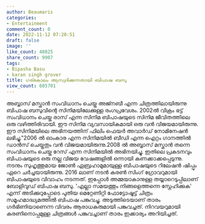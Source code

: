 ```yaml
---
author: Beaumaris
categories:
- Entertainment
comment_count: 0
date: 2022-11-12 07:20:51
draft: false
image: ''
like_count: 48025
share_count: 9907
tags:
- Bipasha Basu
- karan singh grover
title: ഗര്ഭകാലം ആസ്വദിക്കുന്നതായി ബിപാഷ ബസു
view_count: 605701
---
```


അബ്ബാസ് മസ്താൻ സം‌വിധാനം ചെയ്ത അജ്നബീ എന്ന ചിത്രത്തിലായിരുന്നു ബിപാഷ ബസുവിന്റെ സിനിമയിലേക്കുള്ള രംഗപ്രവേശം. 2002ൽ വിക്രം ഭട്ട് സം‌വിധാനം ചെയ്ത രാസ് എന്ന സിനിമ ബിപാഷയുടെ സിനിമ ജീവിതത്തിലെ ഒരു വഴിത്തിരിവായി. ഈ സിനിമ വ്യവസായികമായി ഒരു വൻ വിജയമായിരുന്നു. ഈ സിനിമയിലെ അഭിനയത്തിന് ഫിലിം ‌ഫെയർ അവാർഡ് നോമിനേഷൻ ലഭിച്ചു."2006 ൽ ഓംകാര എന്ന സിനിമയിൽ ബീഡി എന്ന ഐറ്റം ഗാനത്തിൽ ഡാൻസ് ചെയ്തതും വൻ വിജയമായിരുന്നു.2008 ൽ അബ്ബാസ് മസ്താൻ തന്നെ സം‌വിധാനം ചെയ്ത റേസ് എന്ന സിനിമയിൽ അഭിനയിച്ചു. ഇതിലെ പ്രകടനവും ബിപാഷയുടെ ഒരു നല്ല വിജയ വേഷങ്ങളിൽ ഒന്നായി കണക്കാക്കപ്പെടുന്നു. നടനും സുഹൃത്തുമായ ജോൺ ഏബ്രഹാമുമായുള്ള ബിപാഷയുടെ റിലേഷൻ ഷിപ്പും ഏറെ ചർച്ചയായിരുന്നു. 2016 ലാണ് നടൻ കരൺ സിംഗ് ഗ്രോവറുമായി ബിപാഷയുടെ വിവാഹം നടന്നത്. ഇപ്പോൾ അമ്മയാകാനുള്ള തയ്യാറെടുപ്പിലാണ് ബോളിവുഡ് ബിപാഷ ബസു. 'എല്ലാ സമയത്തും നിങ്ങളെത്തന്നെ സ്നേഹിക്കുക' എന്ന് അടിക്കുറുപ്പോടെ പുതിയ മെറ്റേണിറ്റി ഫോട്ടോഷൂട്ട് ചിത്രം സമൂഹമാദ്ധ്യമത്തിൽ ബിപാഷ പങ്കുവച്ചു. അടുത്തിടെയാണ് താരം ഗർഭിണിയാണെന്ന വിവരം ആരാധകരുമായി പങ്കുവച്ചത്. നിറവയറുമായി കരണിനൊപ്പമുള്ള ചിത്രങ്ങൾ പങ്കുവച്ചാണ് താരം ഇക്കാര്യം അറിയിച്ചത്.